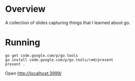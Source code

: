 # Overview

A collection of slides capturing things that I learned about go.

# Running

```
go get code.google.com/p/go.tools
go install code.google.com/p/go.tools/cmd/present
present .
```
Open [http://localhost:3999/]()
